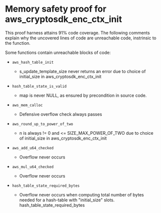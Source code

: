 # Memory safety proof for aws_cryptosdk_enc_ctx_init

This proof harness attains 91% code coverage.  The following comments explain
why the uncovered lines of code are unreachable code, instrinsic to the function.

Some functions contain unreachable blocks of code:

* `aws_hash_table_init`

    * s_update_template_size never returns an error due to choice of initial_size in aws_cryptosdk_enc_ctx_init

* `hash_table_state_is_valid`

    *  map is never NULL, as ensured by precondition in source code. 

* `aws_mem_calloc`

    *  Defensive overflow check always passes 

* `aws_round_up_to_power_of_two`

    *  n is always != 0 and <= SIZE_MAX_POWER_OF_TWO  due to choice of initial_size in aws_cryptosdk_enc_ctx_init

* `aws_add_u64_checked`

    *  Overflow never occurs 

* `aws_mul_u64_checked`

    *  Overflow never occurs 

* `hash_table_state_required_bytes`

    *  Overflow never occurs when computing total number of bytes needed for a hash-table with "initial_size" slots. hash_table_state_required_bytes